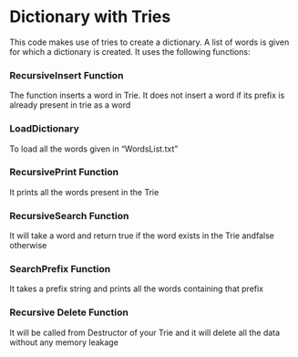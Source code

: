 # Dictionary with Tries

This code makes use of tries to create a dictionary. A list of words is given for which a dictionary is created. It uses the following functions:



### RecursiveInsert Function 

The function inserts a word in Trie. It does not insert a word if its prefix is already present in trie as a word


### LoadDictionary 

To load all the words given in “WordsList.txt”


### RecursivePrint Function 

It prints all the words present in the Trie


### RecursiveSearch Function 

It will take a word and return true if the word exists in the Trie andfalse otherwise


### SearchPrefix Function 

It takes a prefix string and prints all the words containing that prefix


### Recursive Delete Function 

It will be called from Destructor of your Trie and it will delete all the data without any memory leakage

